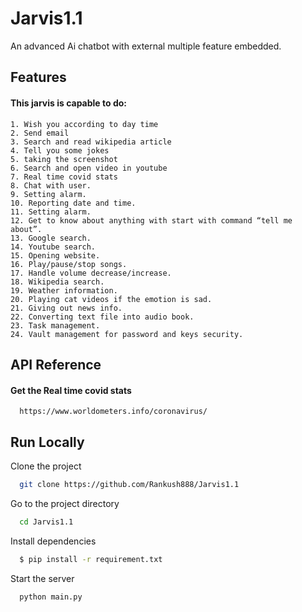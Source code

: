 # Jarvis1.1
An advanced Ai chatbot with external multiple feature embedded. 
## Features

 #### This jarvis is capable to do:
 
    1. Wish you according to day time 
    2. Send email
    3. Search and read wikipedia article
    4. Tell you some jokes
    5. taking the screenshot
    6. Search and open video in youtube
    7. Real time covid stats
    8. Chat with user.
    9. Setting alarm.
    10. Reporting date and time.
    11. Setting alarm.
    12. Get to know about anything with start with command “tell me about”.
    13. Google search.
    14. Youtube search.
    15. Opening website.
    16. Play/pause/stop songs.
    17. Handle volume decrease/increase.
    18. Wikipedia search.
    19. Weather information.
    20. Playing cat videos if the emotion is sad.
    21. Giving out news info.
    22. Converting text file into audio book.
    23. Task management.
    24. Vault management for password and keys security.




## API Reference

#### Get the Real time covid stats


```http
  https://www.worldometers.info/coronavirus/
```


## Run Locally

Clone the project

```bash
  git clone https://github.com/Rankush888/Jarvis1.1
```

Go to the project directory

```bash
  cd Jarvis1.1
```

Install dependencies

```bash
  $ pip install -r requirement.txt
```

Start the server

```bash
  python main.py
```

